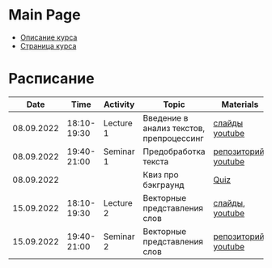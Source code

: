 # Main Page

* [Описание курса](course_description.md)
* [Страница курса](https://karpovilia.github.io/NLP2022/readme/)

# Расписание
|Date|Time|Activity|Topic|Materials|Group|
|----|----|--------|-----|---------|-----|
| 08.09.2022 | 18:10-19:30 | Lecture 1 | Введение в анализ текстов, препроцессинг |  [слайды](https://github.com/karpovilia/NLP2022/raw/main/Lecture%2001%20-%20Introduction/01-intro.pdf) [youtube](https://youtu.be/97woeNchw6E) | 1,2 |
| 08.09.2022 | 19:40-21:00 | Seminar 1 | Предобработка текста | [репозиторий](https://github.com/karpovilia/NLP2022/tree/main/Seminar%2001%20-%20Introduction), [youtube](https://youtu.be/aXITGSdUPA0)| 1,2 |
| 08.09.2022 |             |           | Квиз про бэкграунд| [Quiz](https://docs.google.com/forms/d/e/1FAIpQLScGvDEJ15Le7B-Ti7LRIx9t7FfSwCaDh-j_n33zXfWuSZ-q1Q/viewform) | 1,2 |
| 15.09.2022 | 18:10-19:30 | Lecture 2 | Векторные представления слов | [слайды](https://github.com/karpovilia/NLP2022/blob/main/Lecture%2002%20-%20Word%20Embeddings/02-WordEmbeddings.pdf), [youtube](https://youtu.be/8TPcAxMlfTs) | 1,2 |
| 15.09.2022 | 19:40-21:00 | Seminar 2 | Векторные представления слов | [репозиторий](https://github.com/karpovilia/NLP2022/tree/main/Seminar%2002%20-%20Word%20Embeddings), [youtube](https://youtu.be/T4WrD69eUGY) | 1,2 |






